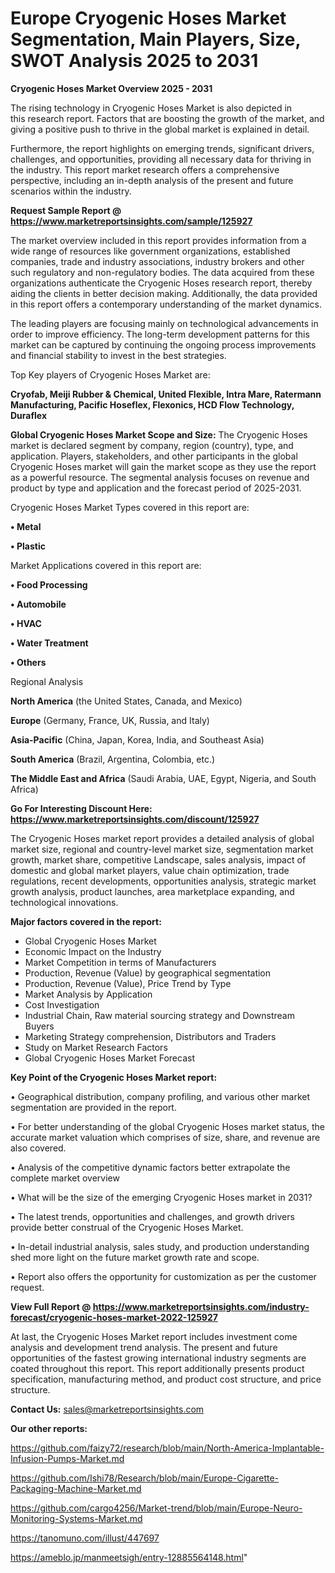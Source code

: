 # Europe Cryogenic Hoses Market Segmentation, Main Players, Size, SWOT Analysis 2025 to 2031

<Strong> Cryogenic Hoses Market Overview 2025 - 2031</strong>

The rising technology in Cryogenic Hoses Market is also depicted in this research report. Factors that are boosting the growth of the market, and giving a positive push to thrive in the global market is explained in detail.

Furthermore, the report highlights on emerging trends, significant drivers, challenges, and opportunities, providing all necessary data for thriving in the industry. This report market research offers a comprehensive perspective, including an in-depth analysis of the present and future scenarios within the industry.

<strong>Request Sample Report @ <a href=https://www.marketreportsinsights.com/sample/125927>https://www.marketreportsinsights.com/sample/125927</a></strong>

The market overview included in this report provides information from a wide range of resources like government organizations, established companies, trade and industry associations, industry brokers and other such regulatory and non-regulatory bodies. The data acquired from these organizations authenticate the Cryogenic Hoses research report, thereby aiding the clients in better decision making. Additionally, the data provided in this report offers a contemporary understanding of the market dynamics.

The leading players are focusing mainly on technological advancements in order to improve efficiency. The long-term development patterns for this market can be captured by continuing the ongoing process improvements and financial stability to invest in the best strategies.

Top Key players of Cryogenic Hoses Market are:

<strong>Cryofab, Meiji Rubber & Chemical, United Flexible, Intra Mare, Ratermann Manufacturing, Pacific Hoseflex, Flexonics, HCD Flow Technology, Duraflex</strong>

<strong><b>Global Cryogenic Hoses Market Scope and Size:</b></strong>
The Cryogenic Hoses market is declared segment by company, region (country), type, and application. Players, stakeholders, and other participants in the global Cryogenic Hoses market will gain the market scope as they use the report as a powerful resource. The segmental analysis focuses on revenue and product by type and application and the forecast period of 2025-2031.

Cryogenic Hoses Market Types covered in this report are:

<strong>• Metal

• Plastic</strong>

Market Applications covered in this report are:

<strong>• Food Processing

• Automobile

• HVAC

• Water Treatment

• Others</strong> 

Regional Analysis

<strong>North America</strong> (the United States, Canada, and Mexico)

<strong>Europe</strong> (Germany, France, UK, Russia, and Italy)

<strong>Asia-Pacific</strong> (China, Japan, Korea, India, and Southeast Asia)

<strong>South America</strong> (Brazil, Argentina, Colombia, etc.)

<strong>The Middle East and Africa</strong> (Saudi Arabia, UAE, Egypt, Nigeria, and South Africa)

<strong>Go For Interesting Discount Here: <a href=https://www.marketreportsinsights.com/discount/125927>https://www.marketreportsinsights.com/discount/125927</a></strong>

The Cryogenic Hoses market report provides a detailed analysis of global market size, regional and country-level market size, segmentation market growth, market share, competitive Landscape, sales analysis, impact of domestic and global market players, value chain optimization, trade regulations, recent developments, opportunities analysis, strategic market growth analysis, product launches, area marketplace expanding, and technological innovations.

<strong><b>Major factors covered in the report:</b></strong>
<ul>
  <li>Global Cryogenic Hoses Market </li>
  <li>Economic Impact on the Industry</li>
  <li>Market Competition in terms of Manufacturers</li>
  <li>Production, Revenue (Value) by geographical segmentation</li>
  <li>Production, Revenue (Value), Price Trend by Type</li>
  <li>Market Analysis by Application</li>
  <li>Cost Investigation</li>
  <li>Industrial Chain, Raw material sourcing strategy and Downstream Buyers</li>
  <li>Marketing Strategy comprehension, Distributors and Traders</li>
  <li>Study on Market Research Factors</li>
  <li>Global Cryogenic Hoses Market Forecast</li>
</ul>

<strong><b>Key Point of the Cryogenic Hoses Market report:</b></strong>

• Geographical distribution, company profiling, and various other market segmentation are provided in the report.

• For better understanding of the global Cryogenic Hoses market status, the accurate market valuation which comprises of size, share, and revenue are also covered.

• Analysis of the competitive dynamic factors better extrapolate the complete market overview

• What will be the size of the emerging Cryogenic Hoses market in 2031?

• The latest trends, opportunities and challenges, and growth drivers provide better construal of the Cryogenic Hoses Market.

• In-detail industrial analysis, sales study, and production understanding shed more light on the future market growth rate and scope.

• Report also offers the opportunity for customization as per the customer request.

<strong><b>View Full Report @ <a href=https://www.marketreportsinsights.com/industry-forecast/cryogenic-hoses-market-2022-125927>https://www.marketreportsinsights.com/industry-forecast/cryogenic-hoses-market-2022-125927</a></b></strong>


At last, the Cryogenic Hoses Market report includes investment come analysis and development trend analysis. The present and future opportunities of the fastest growing international industry segments are coated throughout this report. This report additionally presents product specification, manufacturing method, and product cost structure, and price structure.

<strong>Contact Us:</strong>
sales@marketreportsinsights.com

<strong>Our other reports:</strong>

<a href=https://github.com/faizy72/research/blob/main/North-America-Implantable-Infusion-Pumps-Market.md>https://github.com/faizy72/research/blob/main/North-America-Implantable-Infusion-Pumps-Market.md</a>

<a href=https://github.com/Ishi78/Research/blob/main/Europe-Cigarette-Packaging-Machine-Market.md>https://github.com/Ishi78/Research/blob/main/Europe-Cigarette-Packaging-Machine-Market.md</a>

<a href=https://github.com/cargo4256/Market-trend/blob/main/Europe-Neuro-Monitoring-Systems-Market.md>https://github.com/cargo4256/Market-trend/blob/main/Europe-Neuro-Monitoring-Systems-Market.md</a>

<a href=https://tanomuno.com/illust/447697>https://tanomuno.com/illust/447697</a>

<a href=https://ameblo.jp/manmeetsigh/entry-12885564148.html>https://ameblo.jp/manmeetsigh/entry-12885564148.html</a>"
